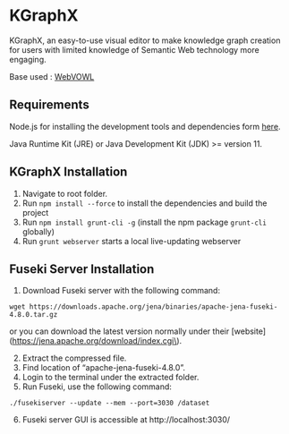 KGraphX 
=======
KGraphX, an easy-to-use visual editor to make knowledge graph creation
for users with limited knowledge of Semantic Web technology more engaging.

Base used : [WebVOWL](http://vowl.visualdataweb.org/webvowl.html)

Requirements
------------
Node.js for installing the development tools and dependencies form [here](https://nodejs.org/en).

Java Runtime Kit (JRE) or Java Development Kit (JDK) >= version 11.

KGraphX Installation
-----------------
1. Navigate to root folder.
2. Run `npm install --force` to install the dependencies and build the project
3. Run `npm install grunt-cli -g` (install the npm package `grunt-cli` globally)
4. Run `grunt webserver` starts a local live-updating webserver


Fuseki Server Installation
-----------------
1. Download Fuseki server with the following command: 
```
wget https://downloads.apache.org/jena/binaries/apache-jena-fuseki-4.8.0.tar.gz
```
or you can download the latest version normally under their [website](https://jena.apache.org/download/index.cgi\).

2. Extract the compressed file. 
3. Find location of “apache-jena-fuseki-4.8.0”. 
4. Login to the terminal under the extracted folder. 
5. Run Fuseki, use the following command:
```
./fusekiserver --update --mem --port=3030 /dataset
```
6. Fuseki server GUI is accessible at http://localhost:3030/
